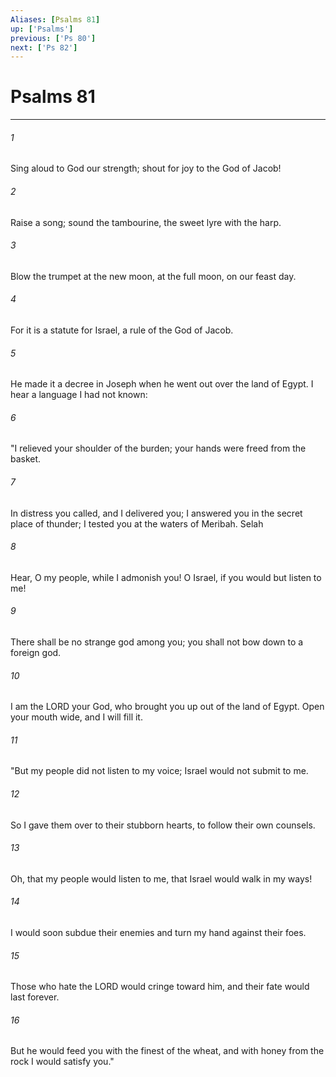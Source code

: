 ```yaml
---
Aliases: [Psalms 81]
up: ['Psalms']
previous: ['Ps 80']
next: ['Ps 82']
---
```

# Psalms 81
***



###### 1 
Sing aloud to God our strength; shout for joy to the God of Jacob! 

###### 2 
Raise a song; sound the tambourine, the sweet lyre with the harp. 

###### 3 
Blow the trumpet at the new moon, at the full moon, on our feast day. 

###### 4 
For it is a statute for Israel, a rule of the God of Jacob. 

###### 5 
He made it a decree in Joseph when he went out over the land of Egypt. I hear a language I had not known: 

###### 6 
"I relieved your shoulder of the burden; your hands were freed from the basket. 

###### 7 
In distress you called, and I delivered you; I answered you in the secret place of thunder; I tested you at the waters of Meribah. Selah 

###### 8 
Hear, O my people, while I admonish you! O Israel, if you would but listen to me! 

###### 9 
There shall be no strange god among you; you shall not bow down to a foreign god. 

###### 10 
I am the LORD your God, who brought you up out of the land of Egypt. Open your mouth wide, and I will fill it. 

###### 11 
"But my people did not listen to my voice; Israel would not submit to me. 

###### 12 
So I gave them over to their stubborn hearts, to follow their own counsels. 

###### 13 
Oh, that my people would listen to me, that Israel would walk in my ways! 

###### 14 
I would soon subdue their enemies and turn my hand against their foes. 

###### 15 
Those who hate the LORD would cringe toward him, and their fate would last forever. 

###### 16 
But he would feed you with the finest of the wheat, and with honey from the rock I would satisfy you."
